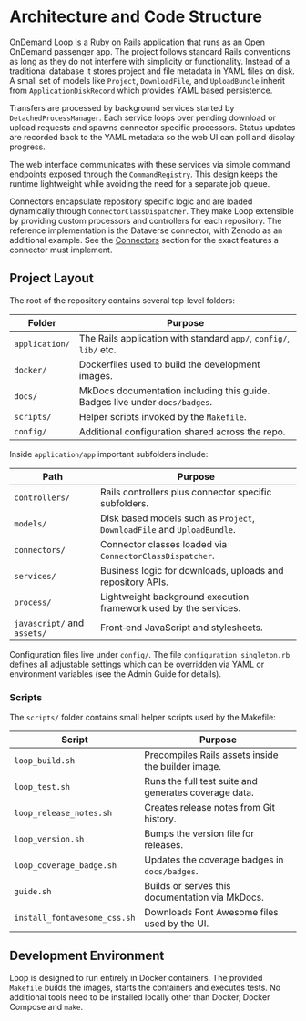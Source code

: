 # Architecture and Code Structure

OnDemand Loop is a Ruby on Rails application that runs as an Open OnDemand
passenger app.  The project follows standard Rails conventions as long as they do
not interfere with simplicity or functionality.  Instead of a traditional
database it stores project and file metadata in YAML files on disk.  A small set
of models like `Project`, `DownloadFile`, and `UploadBundle` inherit from
`ApplicationDiskRecord` which provides YAML based persistence.

Transfers are processed by background services started by
`DetachedProcessManager`.  Each service loops over pending download or upload
requests and spawns connector specific processors.  Status updates are recorded
back to the YAML metadata so the web UI can poll and display progress.

The web interface communicates with these services via simple command endpoints
exposed through the `CommandRegistry`.  This design keeps the runtime
lightweight while avoiding the need for a separate job queue.

Connectors encapsulate repository specific logic and are loaded dynamically
through `ConnectorClassDispatcher`. They make Loop extensible by providing
custom processors and controllers for each repository. The reference
implementation is the Dataverse connector, with Zenodo as an additional
example. See the [Connectors](connectors.md) section for the exact features a
connector must implement.

## Project Layout

The root of the repository contains several top‑level folders:

| Folder | Purpose |
|--------|---------|
| `application/` | The Rails application with standard `app/`, `config/`, `lib/` etc. |
| `docker/` | Dockerfiles used to build the development images. |
| `docs/` | MkDocs documentation including this guide. Badges live under `docs/badges`. |
| `scripts/` | Helper scripts invoked by the `Makefile`. |
| `config/` | Additional configuration shared across the repo. |

Inside `application/app` important subfolders include:

| Path | Purpose |
|------|---------|
| `controllers/` | Rails controllers plus connector specific subfolders. |
| `models/` | Disk based models such as `Project`, `DownloadFile` and `UploadBundle`. |
| `connectors/` | Connector classes loaded via `ConnectorClassDispatcher`. |
| `services/` | Business logic for downloads, uploads and repository APIs. |
| `process/` | Lightweight background execution framework used by the services. |
| `javascript/` and `assets/` | Front‑end JavaScript and stylesheets. |

Configuration files live under `config/`.  The file
`configuration_singleton.rb` defines all adjustable settings which can be
overridden via YAML or environment variables (see the Admin Guide for
details).

### Scripts

The `scripts/` folder contains small helper scripts used by the Makefile:

| Script | Purpose |
|--------|---------|
| `loop_build.sh` | Precompiles Rails assets inside the builder image. |
| `loop_test.sh` | Runs the full test suite and generates coverage data. |
| `loop_release_notes.sh` | Creates release notes from Git history. |
| `loop_version.sh` | Bumps the version file for releases. |
| `loop_coverage_badge.sh` | Updates the coverage badges in `docs/badges`. |
| `guide.sh` | Builds or serves this documentation via MkDocs. |
| `install_fontawesome_css.sh` | Downloads Font Awesome files used by the UI. |

## Development Environment

Loop is designed to run entirely in Docker containers.  The provided `Makefile`
builds the images, starts the containers and executes tests.  No additional
tools need to be installed locally other than Docker, Docker Compose and `make`.
